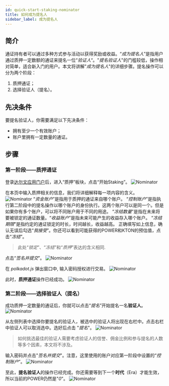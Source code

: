 ```yaml
---
id: quick-start-staking-nominator
title: 如何成为提名人
sidebar_label: 成为提名人
---
```


## 简介

通证持有者可以通过多种方式参与活动以获得奖励或收益。“*成为提名人*”是指用户通过质押一定数额的通证来提名一位“*验证人*“。"*提名验证人*"的门槛较低，操作相对简单，适合新入门的用户。本文将讲解"*成为提名人*"的详细步骤。提名操作可以分为两个阶段：

1. 质押通证；
2. 选择验证人（提名）。

## 先决条件

要提名验证人，你需要满足以下先决条件：
- 拥有至少一个有效账户；
- 账户里拥有一定数量的通证。

## 步骤

### 第一阶段——质押通证

登录[达尔文应用门户](https://apps.darwinia.network)后，进入“质押”板块，点击“开始Staking”。
![Nominator](assets/quick_start_zh-CN/darwinia-staking-nominator-01_zh-CN.png)

在本页中输入质押相关的信息，我们将详细解释每一项内容的含义。
![Nominator](assets/quick_start_zh-CN/darwinia-staking-nominator-02_zh-CN.png)
“*资金账户*”是指用于质押的通证来自哪个账户。 “*控制账户*”是指执行第二阶段中的提名操作以哪个账户的身份执行。这两个账户可以是同一个。但是如果你有多个账户，可以将不同账户用于不同的用途。 “*冻结数量*”是指在未来将要被锁定的通证数量。“*收益账户*”是指未来可能产生的收益存入哪个账户。 “*冻结期限*”是指约定的通证锁定的时长，时间越长，收益越高。 正确填写如上信息，确认无误后勾选“*我接受*”。你还可以看到可能获得的POWER和KTON的预估值，点击“*冻结*”。
> 此处“*锁定*”、“*冻结*”和“*质押*”表达的含义相同.

点击“*签名并提交*”。
![Nominator](assets/quick_start_zh-CN/darwinia-staking-nominator-03_zh-CN.png)

在 *polkadot.js* 弹出窗口中, 输入密码授权进行交易。
![Nominator](assets/quick_start/darwinia-staking-nominator-04.png)

此时，**质押通证**操作已经成功。
![Nominator](assets/quick_start_zh-CN/darwinia-staking-nominator-05_zh-CN.png)

### 第二阶段——选择验证人（提名）

成功质押一定数量的通证后，你就可以点击“*提名*”开始提名一名**验证人**。
![Nominator](assets/quick_start_zh-CN/darwinia-staking-nominator-11_zh-CN.png)

从左侧列表中选择你要提名的验证人，被选中的验证人将出现在右栏中。点击右栏中验证人可以取消选中。选好后点击 "*提名*"。
![Nominator](assets/quick_start_zh-CN/darwinia-staking-nominator-12_zh-CN.png)
> 如何挑选最佳的验证人需要考虑验证人的信誉、佣金比例和参与提名的人数等多个因素，本文将不涉及。

输入密码并点击"*签名并提交*"。注意，这里使用的账户对应第一阶段中设置的“*控制账户*”。
![Nominator](assets/quick_start_zh-CN/darwinia-staking-nominator-13_zh-CN.png)

至此，**提名验证人**的操作已经完成。你还需要等到下一个**时代**（Era）才能生效，所以当前的POWER仍然是"*0*"。
![Nominator](assets/quick_start_zh-CN/darwinia-staking-nominator-14_zh-CN.png)
